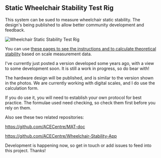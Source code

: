 ## Static Wheelchair Stability Test Rig


This system can be sued to measure wheelchair static stability. The design's being published to allow better community development and feedback.

![Wheelchair Static Stability Test Rig](https://github.com/paulhewett/wheelchair-stability-test-rig/blob/master/Wheelchair%20Static%20Stability%20Test%20Rig.jpg?raw=true)

You can use [these pages to see the instructions and to calculate theoretical stability](https://paulhewett.github.io/wheelchair-stability-test-rig/) based on scale measurement data.

I've currently just posted a version developed some years ago, with a view to some development soon. It is still a work in progress, so do bear with!

The hardware design will be published, and is similar to the version shown in the photos. We are currently working with digital scales, and I do use the calculation form.

If you do use it, you will need to establish your own protocol for best practice. The formulae used need checking, so check them first before you rely on them. 

Also see these two related repositories:

https://github.com/ACECentre/MAT-doc

https://github.com/ACECentre/Wheelchair-Stability-App

Development is happening now, so get in touch or add issues to feed into this project. Thanks!
